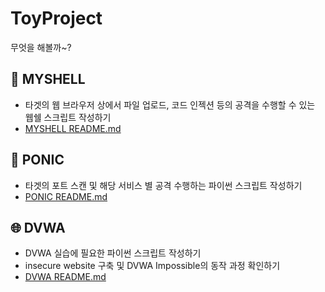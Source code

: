 # ToyProject

무엇을 해볼까~?

## 📃 MYSHELL

+ 타겟의 웹 브라우저 상에서 파일 업로드, 코드 인젝션 등의 공격을 수행할 수 있는 웹쉘 스크립트 작성하기
+ [MYSHELL README.md](https://github.com/gleaming0/ToyProject/blob/main/myshell/README.md)

## 👀 PONIC

+ 타겟의 포트 스캔 및 해당 서비스 별 공격 수행하는 파이썬 스크립트 작성하기
+ [PONIC README.md](https://github.com/gleaming0/ToyProject/blob/main/ponic/README.md)

## 🌐 DVWA

+ DVWA 실습에 필요한 파이썬 스크립트 작성하기
+ insecure website 구축 및 DVWA Impossible의 동작 과정 확인하기
+ [DVWA README.md](https://github.com/gleaming0/ToyProject/blob/main/dvwa/README.md)
